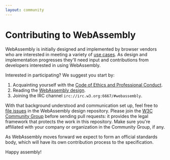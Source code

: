 ```yaml
---
layout: community
---
```


# Contributing to WebAssembly

WebAssembly is initially designed and implemented by browser vendors who are
interested in meeting a variety of [use cases](/docs/UseCases/). As design and
implementation progresses they'll need input and contributions from developers
interested in using WebAssembly.

Interested in participating? We suggest you start by:

1. Acquainting yourself with the
   [Code of Ethics and Professional Conduct](/community/CodeOfConduct/).
2. Reading the [WebAssembly design][].
3. Joining the IRC channel `irc://irc.w3.org:6667/#webassembly`.

With that background understood and communication set up, feel free to
[file issues][] in the WebAssembly design repository. Please join the
[W3C Community Group][] before sending pull requests: it provides the legal
framework that protects the work in this repository. Make sure you're affiliated
with your company or organization in the Community Group, if any.

As WebAssembly moves forward we expect to form an official standards body, which
will have its own contribution process to the specification.

Happy assembly!

  [WebAssembly design]: https://github.com/WebAssembly/design
  [file issues]: https://github.com/WebAssembly/design/issues
  [W3C Community Group]: https://www.w3.org/community/webassembly/
